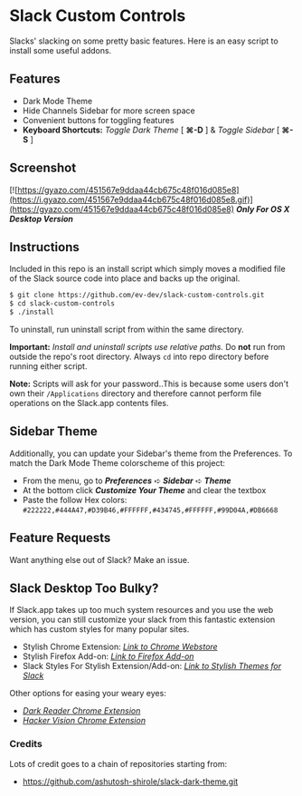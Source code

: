 # Slack Custom Controls
Slacks' slacking on some pretty basic features. Here is an easy script to install some useful addons.

## Features
- Dark Mode Theme
- Hide Channels Sidebar for more screen space
- Convenient buttons for toggling features
- **Keyboard Shortcuts:**  _Toggle Dark Theme_ [ **⌘-D** ] & _Toggle Sidebar_ [ **⌘-S** ]

## Screenshot
[![https://gyazo.com/451567e9ddaa44cb675c48f016d085e8](https://i.gyazo.com/451567e9ddaa44cb675c48f016d085e8.gif)](https://gyazo.com/451567e9ddaa44cb675c48f016d085e8)
**_Only For OS X Desktop Version_**

## Instructions
Included in this repo is an install script which simply moves a modified file of the Slack source code into place and backs up the original.

```bash
$ git clone https://github.com/ev-dev/slack-custom-controls.git
$ cd slack-custom-controls
$ ./install
```

To uninstall, run uninstall script from within the same directory.  

**Important:** _Install and uninstall scripts use relative paths._ Do **not** run from outside the repo's root directory. Always `cd` into repo directory before running either script.  

**Note:** Scripts will ask for your password..This is because some users don't own their `/Applications` directory and therefore cannot perform file operations on the Slack.app contents files.

## Sidebar Theme
Additionally, you can update your Sidebar's theme from the Preferences. To match the Dark Mode Theme colorscheme of this project:
- From the menu, go to **_Preferences_** ➪ **_Sidebar_** ➪ **_Theme_**
- At the bottom click **_Customize Your Theme_** and clear the textbox
- Paste the follow Hex colors:  
`#222222,#444A47,#D39B46,#FFFFFF,#434745,#FFFFFF,#99D04A,#DB6668`

## Feature Requests
Want anything else out of Slack? Make an issue.

## Slack Desktop Too **Bulky**?
If Slack.app takes up too much system resources and you use the web version, you can still customize your slack from this fantastic extension which has custom styles for many popular sites.
- Stylish Chrome Extension:  [_Link to Chrome Webstore_](https://chrome.google.com/webstore/detail/stylish-custom-themes-for/fjnbnpbmkenffdnngjfgmeleoegfcff)
- Stylish Firefox Add-on:  [_Link to Firefox Add-on_](https://addons.mozilla.org/en-US/firefox/addon/stylish/)
- Slack Styles For Stylish Extension/Add-on:  [_Link to Stylish Themes for Slack_](https://userstyles.org/styles/browse?search_terms=slack)  
  
Other options for easing your weary eyes:
- [_Dark Reader Chrome Extension_](https://chrome.google.com/webstore/detail/dark-reader/eimadpbcbfnmbkopoojfekhnkhdbieeh)
- [_Hacker Vision Chrome Extension_](https://chrome.google.com/webstore/detail/hacker-vision/fommidcneendjonelhhhkmoekeicedej)

### Credits
Lots of credit goes to a chain of repositories starting from:
- https://github.com/ashutosh-shirole/slack-dark-theme.git
